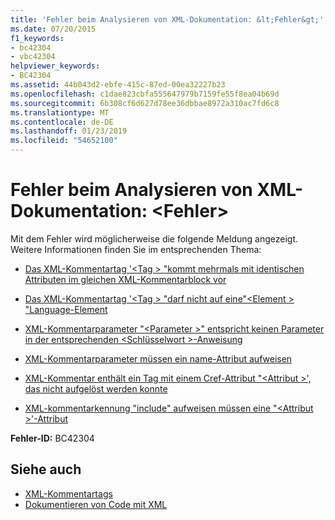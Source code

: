 ```yaml
---
title: 'Fehler beim Analysieren von XML-Dokumentation: &lt;Fehler&gt;'
ms.date: 07/20/2015
f1_keywords:
- bc42304
- vbc42304
helpviewer_keywords:
- BC42304
ms.assetid: 44b043d2-ebfe-415c-87ed-00ea32227b23
ms.openlocfilehash: c1dae823cbfa555647979b7159fe55f8ea04b69d
ms.sourcegitcommit: 6b308cf6d627d78ee36dbbae8972a310ac7fd6c8
ms.translationtype: MT
ms.contentlocale: de-DE
ms.lasthandoff: 01/23/2019
ms.locfileid: "54652100"
---
```

# <a name="xml-documentation-parse-error-lterrorgt"></a>Fehler beim Analysieren von XML-Dokumentation: &lt;Fehler&gt;
Mit dem Fehler wird möglicherweise die folgende Meldung angezeigt. Weitere Informationen finden Sie im entsprechenden Thema:  
  
-   [Das XML-Kommentartag '\<Tag > "kommt mehrmals mit identischen Attributen im gleichen XML-Kommentarblock vor](../../visual-basic/misc/bc42305.md)  
  
-   [Das XML-Kommentartag '\<Tag > "darf nicht auf eine"\<Element > "Language-Element](../../visual-basic/misc/bc42306.md)  
  
-   [XML-Kommentarparameter "\<Parameter >" entspricht keinen Parameter in der entsprechenden \<Schlüsselwort >-Anweisung](../../visual-basic/misc/bc42307.md)  
  
-   [XML-Kommentarparameter müssen ein name-Attribut aufweisen](../../visual-basic/misc/bc42308.md)  
  
-   [XML-Kommentar enthält ein Tag mit einem Cref-Attribut "\<Attribut >', das nicht aufgelöst werden konnte](../../visual-basic/misc/bc42309.md)  
  
-   [XML-kommentarkennung "include" aufweisen müssen eine "\<Attribut >'-Attribut](../../visual-basic/misc/bc42310.md)  
  
 **Fehler-ID:** BC42304  
  
## <a name="see-also"></a>Siehe auch
- [XML-Kommentartags](../../visual-basic/language-reference/xmldoc/index.md)
- [Dokumentieren von Code mit XML](../../visual-basic/programming-guide/program-structure/documenting-your-code-with-xml.md)
